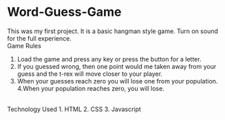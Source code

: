 # Word-Guess-Game

This was my first project. It is a basic hangman style game. Turn on sound for the full experience.
<br>
Game Rules
1. Load the game and press any key or press the button for a letter. 
2. If you guessed wrong, then one point would me taken away from your guess and the t-rex will move closer to your player. 
3. When your guesses reach zero you will lose one from your population. 
4.When your population reaches zero, you will lose.
<br>
Technology Used  
1.  HTML
2. CSS
3. Javascript
